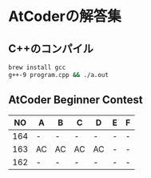 # AtCoderの解答集

## C++のコンパイル

```sh
brew install gcc
g++-9 program.cpp && ./a.out
```

## AtCoder Beginner Contest

| NO  | A  | B  | C  | D  | E  | F  |
| --- | -- | -- | -- | -- | -- | -- |
| 164 | -  | -  | -  | -  | -  | -  |
| 163 | AC | AC | AC | AC | -  | -  |
| 162 | -  | -  | -  | -  | -  | -  |
